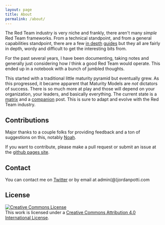 ```yaml
---
layout: page
title: About
permalink: /about/
---
```


The Red Team industry is very niche and frankly, there aren't many _simple_ Red Team frameworks. From a technical standpoint, and from a general capabilities standpoint, there are a few [in depth](http://fas.org/irp/doddir/dod/jdn1_16.pdf) [guides](http://www.sama.gov.sa/en-US/Laws/BankingRules/Financial%20Entities%20Ethical%20Red%20Teaming%20Framework.pdf) but they all are fairly in depth, wordy and difficult to get the interesting bits from.

For the past several years, I have been documenting, taking notes and generally just considering how _I_ think a good Red Team would operate. This ended up in a notebook with a bunch of jumbled thoughts. 

This started with a traditional little maturity pyramid but eventually grew. As this progressed, it became apparent that Maturity Models are *not* dictators of success. There is so much more at play and those will depend on your organization, your leaders, and basically everything. The current state is a [matrix](/) and a [companion](/meta) post. This is sure to adapt and evolve with the Red Team industry.

## Contributions

Major thanks to a couple folks for providing feedback and a ton of suggestions on this, notably [Noah](https://twitter.com/thesubtlety). 

If you want to contribute, please make a pull request or submit an issue at the [github pages site](https://github.com/jordanpotti/jordanpotti.github.io).

## Contact

You can contact me on [Twitter](https://twitter.com/ok_bye_now) or by email at admin(@)jordanpotti.com


## License

<a rel="license" href="http://creativecommons.org/licenses/by/4.0/"><img alt="Creative Commons License" style="border-width:0" src="https://i.creativecommons.org/l/by/4.0/80x15.png" /></a><br />This work is licensed under a <a rel="license" href="http://creativecommons.org/licenses/by/4.0/">Creative Commons Attribution 4.0 International License</a>.
